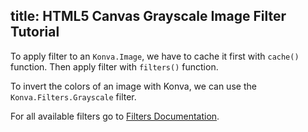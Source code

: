 title: HTML5 Canvas Grayscale Image Filter Tutorial
---

To apply filter to an `Konva.Image`, we have to cache it first with `cache()` function. Then apply filter with `filters()` function.

To invert the colors of an image with Konva, we can use the
`Konva.Filters.Grayscale` filter.

For all available filters go to [Filters Documentation](/api/Konva.Filters.html).

<!-- {% iframe /downloads/code/filters/Grayscale.html %} -->

<!-- {% include_code Konva Grayscale Image Demo filters/Grayscale.html %} -->
